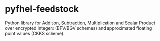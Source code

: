 # pyfhel-feedstock
Python library for Addition, Subtraction, Multiplication and Scalar Product over encrypted integers (BFV/BGV schemes) and approximated floating point values (CKKS scheme).
